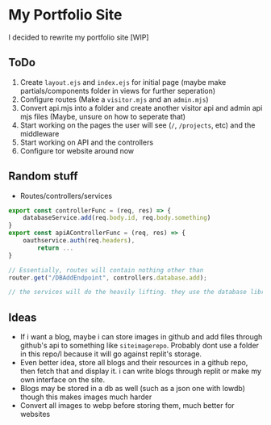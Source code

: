 # My Portfolio Site
I decided to rewrite my portfolio site [WIP]

## ToDo

1. Create `layout.ejs` and `index.ejs` for initial page (maybe make partials/components folder in views for further seperation)
2. Configure routes (Make a `visitor.mjs` and an `admin.mjs`)
3. Convert api.mjs into a folder and create another visitor api and admin api mjs files (Maybe, unsure on how to seperate that)
4. Start working on the pages the user will see (`/`, `/projects`, etc) and the middleware
5. Start working on API and the controllers
6. Configure tor website around now

## Random stuff

* Routes/controllers/services
```js
export const controllerFunc = (req, res) => {
	databaseService.add(req.body.id, req.body.something)
}
export const apiAControllerFunc = (req, res) => {
	oauthservice.auth(req.headers),
		return ...
}

// Essentially, routes will contain nothing other than
router.get("/DBAddEndpoint", controllers.database.add);

// the services will do the heavily lifting. they use the database library and interface with it. controllers just passes the data required, and routers will specify the endpoint

```

## Ideas

* If i want a blog, maybe i can store images in github and add files through github's api to something like `siteimagerepo`. Probably dont use a folder in this repo/l because it will go against replit's storage.
* Even better idea, store all blogs and their resources in a github repo, then fetch that and display it. i can write blogs through replit or make my own interface on the site.
* Blogs may be stored in a db as well (such as a json one with lowdb) though this makes images much harder
* Convert all images to webp before storing them, much better for websites